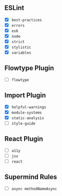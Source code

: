 ## ESLint

- [x] `best-practices`
- [x] `errors`
- [x] `es6`
- [x] `node`
- [x] `strict`
- [x] `stylistic`
- [x] `variables`

## Flowtype Plugin

- [ ] `flowtype`

## Import Plugin

- [x] `helpful-warnings`
- [x] `module-systems`
- [x] `static-analysis`
- [ ] `style-guide`

## React Plugin

- [ ] `a11y`
- [ ] `jsx`
- [ ] `react`

## Supermind Rules

- [ ] `async methodNameAsync`
